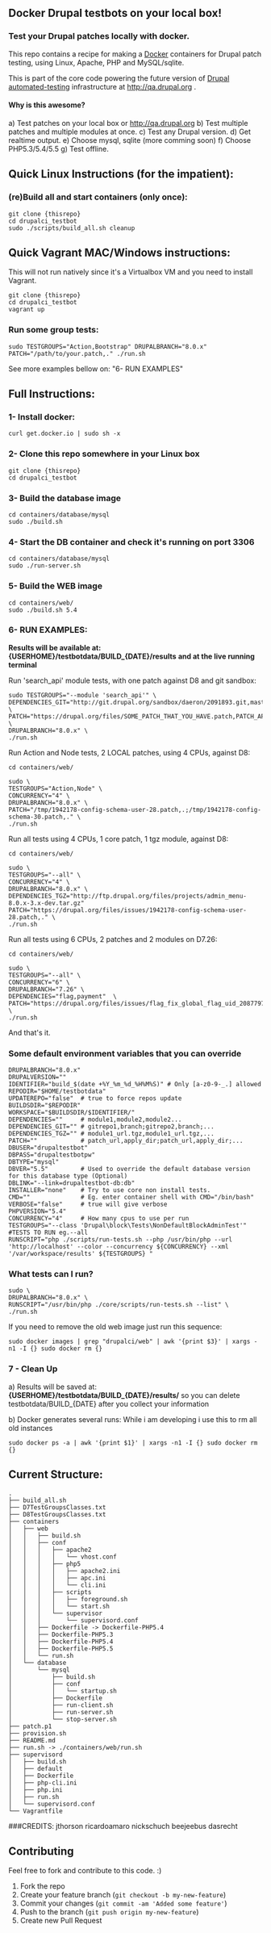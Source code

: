 ## Docker Drupal testbots on your local box!

### Test your Drupal patches locally with docker.

This repo contains a recipe for making a [Docker](http://docker.io) containers for Drupal patch testing, using Linux, Apache, PHP and MySQL/sqlite.

This is part of the core code powering the future version of [Drupal automated-testing](https://drupal.org/automated-testing) infrastructure at http://qa.drupal.org .

#### Why is this awesome?
a) Test patches on your local box or http://qa.drupal.org
b) Test multiple patches and multiple modules at once.
c) Test any Drupal version.
d) Get realtime output.
e) Choose mysql, sqlite (more comming soon)
f) Choose PHP5.3/5.4/5.5
g) Test offline.


## Quick Linux Instructions (for the impatient):

### (re)Build all and start containers (only once):
```
git clone {thisrepo}
cd drupalci_testbot
sudo ./scripts/build_all.sh cleanup
```

## Quick Vagrant MAC/Windows instructions:
This will not run natively since it's a Virtualbox VM
and you need to install Vagrant.

```
git clone {thisrepo}
cd drupalci_testbot
vagrant up

```

### Run some group tests:
```
sudo TESTGROUPS="Action,Bootstrap" DRUPALBRANCH="8.0.x" PATCH="/path/to/your.patch,." ./run.sh
```
See more examples bellow on: "6- RUN EXAMPLES"

## Full Instructions:

### 1- Install docker:
```
curl get.docker.io | sudo sh -x
```

### 2- Clone this repo somewhere in your Linux box
```
git clone {thisrepo}
cd drupalci_testbot
```
### 3- Build the database image
```
cd containers/database/mysql
sudo ./build.sh
```
### 4- Start the DB container and check it's running on port 3306
```
cd containers/database/mysql
sudo ./run-server.sh
```

### 5- Build the WEB image
```
cd containers/web/
sudo ./build.sh 5.4
```
### 6- RUN EXAMPLES:

**Results will be available at:**
**{USERHOME}/testbotdata/BUILD_{DATE}/results**
**and at the live running terminal**

Run 'search_api' module tests, with one patch against D8 and git sandbox:
```
sudo TESTGROUPS="--module 'search_api'" \
DEPENDENCIES_GIT="http://git.drupal.org/sandbox/daeron/2091893.git,master" \
PATCH="https://drupal.org/files/SOME_PATCH_THAT_YOU_HAVE.patch,PATCH_APPLY_DIR" \
DRUPALBRANCH="8.0.x" \
./run.sh
```

Run Action and Node tests, 2 LOCAL patches, using 4 CPUs, against D8:
```
cd containers/web/

sudo \
TESTGROUPS="Action,Node" \
CONCURRENCY="4" \
DRUPALBRANCH="8.0.x" \
PATCH="/tmp/1942178-config-schema-user-28.patch,.;/tmp/1942178-config-schema-30.patch,." \
./run.sh
```

Run all tests using 4 CPUs, 1 core patch, 1 tgz module, against D8:
```
cd containers/web/

sudo \
TESTGROUPS="--all" \
CONCURRENCY="4" \
DRUPALBRANCH="8.0.x" \
DEPENDENCIES_TGZ="http://ftp.drupal.org/files/projects/admin_menu-8.0.x-3.x-dev.tar.gz"
PATCH="https://drupal.org/files/issues/1942178-config-schema-user-28.patch,." \
./run.sh
```

Run all tests using 6 CPUs, 2 patches and 2 modules on D7.26:
```
cd containers/web/

sudo \
TESTGROUPS="--all" \
CONCURRENCY="6" \
DRUPALBRANCH="7.26" \
DEPENDENCIES="flag,payment"  \
PATCH="https://drupal.org/files/issues/flag_fix_global_flag_uid_2087797_3.patch,sites/all/modules/flag;https://drupal.org/files/issues/payment_2114785_8.patch,sites/all/modules/payment" \
./run.sh
```


And that's it.


### Some default environment variables that you can override

```
DRUPALBRANCH="8.0.x"
DRUPALVERSION=""
IDENTIFIER="build_$(date +%Y_%m_%d_%H%M%S)" # Only [a-z0-9-_.] allowed
REPODIR="$HOME/testbotdata"
UPDATEREPO="false"  # true to force repos update
BUILDSDIR="$REPODIR"
WORKSPACE="$BUILDSDIR/$IDENTIFIER/"
DEPENDENCIES=""     # module1,module2,module2...
DEPENDENCIES_GIT="" # gitrepo1,branch;gitrepo2,branch;...
DEPENDENCIES_TGZ="" # module1_url.tgz,module1_url.tgz,...
PATCH=""            # patch_url,apply_dir;patch_url,apply_dir;...
DBUSER="drupaltestbot"
DBPASS="drupaltestbotpw"
DBTYPE="mysql"
DBVER="5.5"         # Used to override the default database version for this database type (Optional)
DBLINK="--link=drupaltestbot-db:db"
INSTALLER="none"    # Try to use core non install tests.
CMD=""              # Eg. enter container shell with CMD="/bin/bash"
VERBOSE="false"     # true will give verbose
PHPVERSION="5.4"
CONCURRENCY="4"     # How many cpus to use per run
TESTGROUPS="--class 'Drupal\block\Tests\NonDefaultBlockAdminTest'" #TESTS TO RUN eg.--all
RUNSCRIPT="php ./scripts/run-tests.sh --php /usr/bin/php --url 'http://localhost' --color --concurrency ${CONCURRENCY} --xml '/var/workspace/results' ${TESTGROUPS} "
```

### What tests can I run?
```
sudo \
DRUPALBRANCH="8.0.x" \
RUNSCRIPT="/usr/bin/php ./core/scripts/run-tests.sh --list" \
./run.sh
```

If you need to remove the old web image just run this sequence:
```
sudo docker images | grep "drupalci/web" | awk '{print $3}' | xargs -n1 -I {} sudo docker rm {}
```

### 7 - Clean Up

a) Results will be saved at:
**{USERHOME}/testbotdata/BUILD_{DATE}/results/**
so you can delete testbotdata/BUILD_{DATE} after you collect your information

b) Docker generates several runs:
While i am developing i use this to rm all old instances
```
sudo docker ps -a | awk '{print $1}' | xargs -n1 -I {} sudo docker rm {}
```

## Current Structure:
```
.
├── build_all.sh
├── D7TestGroupsClasses.txt
├── D8TestGroupsClasses.txt
├── containers
│   ├── web
│   │   ├── build.sh
│   │   ├── conf
│   │   │   ├── apache2
│   │   │   │   └── vhost.conf
│   │   │   ├── php5
│   │   │   │   ├── apache2.ini
│   │   │   │   ├── apc.ini
│   │   │   │   └── cli.ini
│   │   │   ├── scripts
│   │   │   │   ├── foreground.sh
│   │   │   │   └── start.sh
│   │   │   └── supervisor
│   │   │       └── supervisord.conf
│   │   ├── Dockerfile -> Dockerfile-PHP5.4
│   │   ├── Dockerfile-PHP5.3
│   │   ├── Dockerfile-PHP5.4
│   │   ├── Dockerfile-PHP5.5
│   │   └── run.sh
│   └── database
│       └── mysql
│           ├── build.sh
│           ├── conf
│           │   └── startup.sh
│           ├── Dockerfile
│           ├── run-client.sh
│           ├── run-server.sh
│           └── stop-server.sh
├── patch.p1
├── provision.sh
├── README.md
├── run.sh -> ./containers/web/run.sh
├── supervisord
│   ├── build.sh
│   ├── default
│   ├── Dockerfile
│   ├── php-cli.ini
│   ├── php.ini
│   ├── run.sh
│   └── supervisord.conf
└── Vagrantfile

```
###CREDITS:
jthorson
ricardoamaro
nickschuch
beejeebus
dasrecht


## Contributing
Feel free to fork and contribute to this code. :)

1. Fork the repo
2. Create your feature branch (`git checkout -b my-new-feature`)
3. Commit your changes (`git commit -am 'Added some feature'`)
4. Push to the branch (`git push origin my-new-feature`)
5. Create new Pull Request

